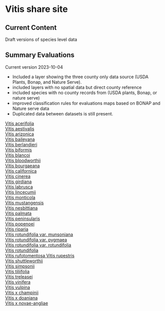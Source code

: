 # Vitis share site

## Current Content

Draft versions of species level data

## Summary Evaluations 
Current version 2023-10-04

- Included a layer showing the three county only data source (USDA Plants, Bonap, and Nature Serve). 
- included layers with no spatial data but direct county reference
- included species with no county records from (USDA plants, Bonap, or nature serve)
- improved classification rules for evaluations maps based on BONAP and Nature serve data 
- Duplicated data between datasets is still present. 

<a href="https://geospatialcentroid.github.io/vitis/Vitis acerifolia_Evaluation.html" target="_blank">    Vitis acerifolia</a>              
<a href="https://geospatialcentroid.github.io/vitis/Vitis aestivalis_Evaluation.html" target="_blank">    Vitis aestivalis</a>                
<a href="https://geospatialcentroid.github.io/vitis/Vitis arizonica_Evaluation.html"  target="_blank">    Vitis arizonica</a>               
<a href="https://geospatialcentroid.github.io/vitis/Vitis baileyana_Evaluation.html"  target="_blank">    Vitis baileyana</a>               
<a href="https://geospatialcentroid.github.io/vitis/Vitis berlandieri_Evaluation.html" target="_blank">   Vitis berlandieri</a>               
<a href="https://geospatialcentroid.github.io/vitis/Vitis biformis_Evaluation.html"    target="_blank">   Vitis biformis</a>               
<a href="https://geospatialcentroid.github.io/vitis/Vitis blancoi_Evaluation.html"     target="_blank">   Vitis blancoi</a>               
<a href="https://geospatialcentroid.github.io/vitis/Vitis bloodworthii_Evaluation.html" target="_blank">  Vitis bloodworthii</a>                
<a href="https://geospatialcentroid.github.io/vitis/Vitis bourgaeana_Evaluation.html"   target="_blank">  Vitis bourgaeana</a>               
<a href="https://geospatialcentroid.github.io/vitis/Vitis californica_Evaluation.html"  target="_blank">  Vitis californica</a>               
<a href="https://geospatialcentroid.github.io/vitis/Vitis cinerea_Evaluation.html"      target="_blank">  Vitis cinerea</a>                
<a href="https://geospatialcentroid.github.io/vitis/Vitis girdiana_Evaluation.html"     target="_blank">  Vitis girdiana</a>               
<a href="https://geospatialcentroid.github.io/vitis/Vitis labrusca_Evaluation.html"     target="_blank">  Vitis labrusca</a>               
<a href="https://geospatialcentroid.github.io/vitis/Vitis lincecumii_Evaluation.html"   target="_blank">  Vitis lincecumii</a>                
<a href="https://geospatialcentroid.github.io/vitis/Vitis monticola_Evaluation.html"    target="_blank">  Vitis monticola</a>               
<a href="https://geospatialcentroid.github.io/vitis/Vitis mustangensis_Evaluation.html" target="_blank">  Vitis mustangensis</a>               
<a href="https://geospatialcentroid.github.io/vitis/Vitis nesbittiana_Evaluation.html"  target="_blank">  Vitis nesbittiana</a>               
<a href="https://geospatialcentroid.github.io/vitis/Vitis palmata_Evaluation.html"      target="_blank">  Vitis palmata</a>               
<a href="https://geospatialcentroid.github.io/vitis/Vitis peninsularis_Evaluation.html" target="_blank">  Vitis peninsularis</a>               
<a href="https://geospatialcentroid.github.io/vitis/Vitis popenoei_Evaluation.html"     target="_blank">  Vitis popenoei</a>               
<a href="https://geospatialcentroid.github.io/vitis/Vitis riparia_Evaluation.html"      target="_blank">  Vitis riparia</a>                
<a href="https://geospatialcentroid.github.io/vitis/Vitis rotundifolia var. munsoniana_Evaluation.html"  target="_blank"> Vitis rotundifolia var. munsoniana</a>    
<a href="https://geospatialcentroid.github.io/vitis/Vitis rotundifolia var. pygmaea_Evaluation.html"     target="_blank"> Vitis rotundifolia var. pygmaea</a>  
<a href="https://geospatialcentroid.github.io/vitis/Vitis rotundifolia var. rotundifolia_Evaluation.html" target="_blank"> Vitis rotundifolia var. rotundifolia</a>   
<a href="https://geospatialcentroid.github.io/vitis/Vitis rotundifolia_Evaluation.html"    target="_blank">  Vitis rotundifolia </a>  
<a href="https://geospatialcentroid.github.io/vitis/Vitis rufotomentosa_Evaluation.html"   target="_blank">  Vitis rufotomentosa </a> 
<a href="https://geospatialcentroid.github.io/vitis/Vitis rupestris_Evaluation.html"       target="_blank">  Vitis rupestris </a>              
<a href="https://geospatialcentroid.github.io/vitis/Vitis shuttleworthii_Evaluation.html"  target="_blank">  Vitis shuttleworthii</a>                
<a href="https://geospatialcentroid.github.io/vitis/Vitis simpsonii_Evaluation.html"       target="_blank">  Vitis simpsonii </a>               
<a href="https://geospatialcentroid.github.io/vitis/Vitis tiliifolia_Evaluation.html"      target="_blank">  Vitis tiliifolia </a>             
<a href="https://geospatialcentroid.github.io/vitis/Vitis treleasei_Evaluation.html"       target="_blank">  Vitis treleasei </a>            
<a href="https://geospatialcentroid.github.io/vitis/Vitis vinifera_Evaluation.html"        target="_blank">  Vitis vinifera </a>             
<a href="https://geospatialcentroid.github.io/vitis/Vitis vulpina_Evaluation.html"         target="_blank">  Vitis vulpina </a>       
<a href="https://geospatialcentroid.github.io/vitis/Vitis x champinii_Evaluation.html"     target="_blank">  Vitis x champinii </a>            
<a href="https://geospatialcentroid.github.io/vitis/Vitis x doaniana_Evaluation.html"      target="_blank">  Vitis x doaniana </a>                      
<a href="https://geospatialcentroid.github.io/vitis/Vitis x novae-angliae_Evaluation.html" target="_blank">  Vitis x novae-angliae </a>   

